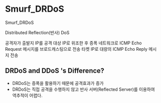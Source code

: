 # Smurf_DRDoS
Smurf_DRDoS

Distributed Reflection(반사) DoS 

공격자가 출발지 IP를 공격 대상 IP로 위조한 후 증폭 네트워크로 ICMP Echo Request 메시지를 브로드캐스팅으로 전송
타켓 IP로 대량의 ICMP Echo Reply 메시지 전송

## DRDoS and DDoS 's Difference? 
- DRDoS는 증폭을 활용하기 때문에 공격효과가 증가
- DRDoS는 직접 공격을 수행하지 않고 반사 서버(Reflected Server)를 이용하여 역추적이 어렵다.
